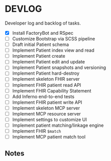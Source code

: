 # DEVLOG

Developer log and backlog of tasks.

- [x] Install FactoryBot and RSpec
- [ ] Customize Bootstrap via SCSS pipeline
- [ ] Draft initial Patient schema
- [ ] Implement Patient index view and read
- [ ] Implement Patient create
- [ ] Implement Patient edit and update
- [ ] Implement Patient snapshots and versioning
- [ ] Implement Patient hard-destroy
- [ ] Implement skeleton FHIR server
- [ ] Implement FHIR patient read API
- [ ] Implement FHIR Capability Statement
- [ ] Add Inferno end-to-end tests
- [ ] Implement FHIR patient write API
- [ ] Implement skeleton MCP server
- [ ] Implement MCP resource server
- [ ] Implement settings to customize UI
- [ ] Implement patient matching/linkage engine
- [ ] Implement FHIR `$match`
- [ ] Implement MCP patient match tool

## Notes

